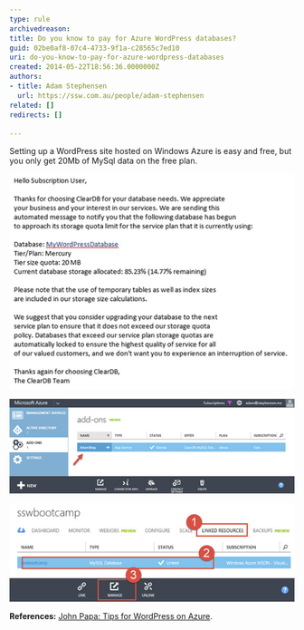 ```yaml
---
type: rule
archivedreason: 
title: Do you know to pay for Azure WordPress databases?
guid: 02be0af8-07c4-4733-9f1a-c28565c7ed10
uri: do-you-know-to-pay-for-azure-wordpress-databases
created: 2014-05-22T18:56:36.0000000Z
authors:
- title: Adam Stephensen
  url: https://ssw.com.au/people/adam-stephensen
related: []
redirects: []

---
```


Setting up a WordPress site hosted on Windows Azure is easy and free, but you only get 20Mb of MySql data on the free plan.

<!--endintro-->

![Figure: Once you approach your 20Mb limit you will receive a warning that your database may be suspended](wp-db-azure1.jpg)  

![Figure: If you are serious about your blog and including content on it, you should configure a paid Azure Add-on to host your MySQL Database when you set it up](wp-db-azure2.jpg)  

![Figure: If you have already created your blog, navigate to your website within the Azure portal, select 'Linked Resources', select the line for the MySQL Database and click the 'Manage link'. This will open the ClearDb portal. Go to the Dashboard and click 'Upgrade'](wp-db-azure3.jpg)  

**References:** [John Papa: Tips for WordPress on Azure](http://www.johnpapa.net/azurecleardbmysql/).
